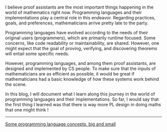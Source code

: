 

I believe proof assistants are the most important things happening in the world of mathematics right now. Programming languages and their implementations play a central role in this endeavor. Regarding practices, goals, and preferences, mathematicians arrive pretty late to the party. 

Programming languages have evolved according to the needs of their original users (programmers), which are primarily runtime focused. Some concerns, like code readability or maintainability, are shared. However, one might expect that the goal of proving, verifying, and discovering theorems will entail some specific needs. 

However, programming languages, and among them proof assistants, are designed and implemented by CS people. To make sure that the inputs of mathematicians are as efficient as possible, it would be great if mathematicians had a basic knowledge of how these systems work behind the scene. 

In this blog, I will document what I learn along this journey in the world of programming languages and their implementations. So far, I would say that the first thing I learned was that there is way more PL design in doing maths that one might think !
___
[Some programming language concepts, big and small](Articles/PL.md)
